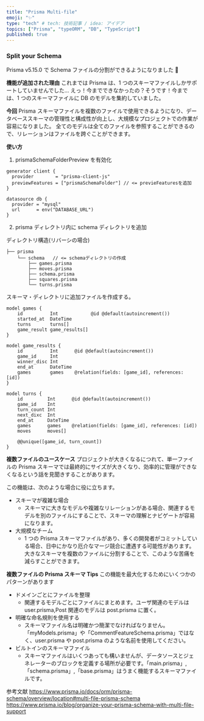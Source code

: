 ```yaml
---
title: "Prisma Multi-file"
emoji: "✨"
type: "tech" # tech: 技術記事 / idea: アイデア
topics: ["Prisma", "typeORM", "DB", "TypeScript"]
published: true
---
```


### Split your Schema

Prisma v5.15.0 で Schema ファイルの分割ができるようになりました 🎉

**機能が追加された理由**
これまでは Prisma は、1 つのスキーマファイルしかサポートしていませんでした...
えっ！今までできなかったの？そうです！今までは、1 つのスキーマファイルに DB のモデルを集約していました。

**今回**
Prisma スキーマファイルを複数のファイルで使用できるようになり、データベーススキーマの管理性と構成性が向上し、大規模なプロジェクトでの作業が容易になりました。
全てのモデルは全てのファイルを参照することができるので、リレーションはファイルを跨ぐことができます。

**使い方**

1. prismaSchemaFolderPreview を有効化

```jsx:schema.prisma
generator client {
  provider        = "prisma-client-js"
  previewFeatures = ["prismaSchemaFolder"] // <= previeFeaturesを追加
}

datasource db {
  provider = "mysql"
  url      = env("DATABASE_URL")
}
```

2. prisma ディレクトリ内に schema ディレクトリを追加

ディレクトリ構造(リバーシの場合)

```
├── prisma
    └── schema   // <= schemaディレクトリの作成
        ├── games.prisma
        ├── moves.prisma
        ├── schema.prisma
        ├── squares.prisma
        └── turns.prisma
```

スキーマ・ディレクトリに追加ファイルを作成する。

```jsx:game.prisma
model games {
    id          Int            @id @default(autoincrement())
    started_at  DateTime
    turns       turns[]
    game_result game_results[]
}

model game_results {
    id          Int      @id @default(autoincrement())
    game_id     Int
    winner_disc Int
    end_at      DateTime
    games       games    @relation(fields: [game_id], references: [id])
}
```

```jsx:turns.prisma
model turns {
    id         Int      @id @default(autoincrement())
    game_id    Int
    turn_count Int
    next_dixc  Int
    end_at     DateTime
    games      games    @relation(fields: [game_id], references: [id])
    moves      moves[]

    @@unique([game_id, turn_count])
}
```

**複数ファイルのユースケース**
プロジェクトが大きくなるにつれて、単一ファイルの Prisma スキーマでは最終的にサイズが大きくなり、効率的に管理ができなくなるという話を見聞きすることがあります。

この機能は、次のような場合に役に立ちます。

- スキーマが複雑な場合
  - スキーマに大きなモデルや複雑なリレーションがある場合、関連するモデルを別のファイルにすることで、スキーマの理解とナビゲートが容易になります。
- 大規模なチーム
  - 1 つの Prisma スキーマファイルがあり、多くの開発者がコミットしている場合、日中にかなり厄介なマージ競合に遭遇する可能性があります。大きなスキーマを複数のファイルに分割することで、このような苦痛を減らすことができます。

**複数ファイルの Prisma スキーマ Tips**
この機能を最大化するためにいくつかのパターンがあります

- ドメインごとにファイルを整理
  - 関連するモデルごとにファイルにまとめます。ユーザ関連のモデルは user.prisma,Post 関連のモデルは post.prisma に置く。
- 明確な命名規則を使用する
  - スキーマファイル名は明確かつ簡潔でなければなりません。「myModels.prisma」や「CommentFeatureSchema.prisma」ではなく、user.prisma や post.prisma のような名前を使用してください。
- ビルトインのスキーマファイル
  - スキーマファイルはいくつあっても構いませんが、データソースとジェネレーターのブロックを定義する場所が必要です。「main.prisma」,「schema.prisma」,「base.prisma」はうまく機能するスキーマファイルです。

参考文献
https://www.prisma.io/docs/orm/prisma-schema/overview/location#multi-file-prisma-schema
https://www.prisma.io/blog/organize-your-prisma-schema-with-multi-file-support
